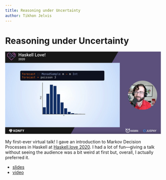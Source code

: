 ```yaml
---
title: Reasoning under Uncertainty
author: Tikhon Jelvis
---
```


<div class="content">

# Reasoning under Uncertainty

![A screenshot of my online Haskell.love talk.][screenshot]

My first-ever virtual talk! I gave an introduction to Markov Decision Processes in Haskell at [Haskell.love 2020][haskell-love]. I had a lot of fun—giving a talk without seeing the audience was a bit weird at first but, overall, I actually preferred it.

  * [slides](slides.html)
  * [video]

[haskell-love]: https://haskell.love
[screenshot]: img/haskell-love-screenshot.png
[video]: https://www.youtube.com/watch?v=LHlZNYFraAs

</div>

